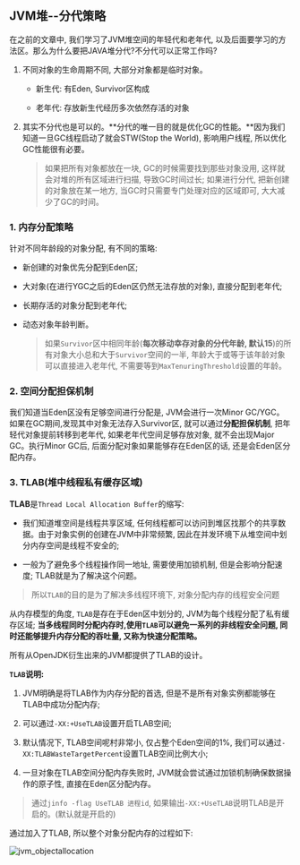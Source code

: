 ## JVM堆--分代策略

在之前的文章中, 我们学习了JVM堆空间的年轻代和老年代, 以及后面要学习的方法区。那么为什么要把JAVA堆分代?不分代可以正常工作吗?

1. 不同对象的生命周期不同, 大部分对象都是临时对象。

    - 新生代: 有Eden, Survivor区构成

    - 老年代: 存放新生代经历多次依然存活的对象

2. 其实不分代也是可以的。**分代的唯一目的就是优化GC的性能。**因为我们知道一旦GC线程启动了就会STW(Stop the World), 影响用户线程, 所以优化GC性能很有必要。

    > 如果把所有对象都放在一块, GC的时候需要找到那些对象没用, 这样就会对堆的所有区域进行扫描, 导致GC时间过长; 如果进行分代, 把新创建的对象放在某一地方, 当GC时只需要专门处理对应的区域即可, 大大减少了GC的时间。

### 1. 内存分配策略

针对不同年龄段的对象分配, 有不同的策略:

- 新创建的对象优先分配到Eden区;

- 大对象(在进行YGC之后的Eden区仍然无法存放的对象), 直接分配到老年代;

- 长期存活的对象分配到老年代;

- 动态对象年龄判断。

    > 如果`Survivor`区中相同年龄(**每次移动幸存对象的分代年龄, 默认15**)的所有对象大小总和大于`Survivor`空间的一半, 年龄大于或等于该年龄对象可以直接进入老年代, 不需要等到`MaxTenuringThreshold`设置的年龄。

### 2. 空间分配担保机制

我们知道当Eden区没有足够空间进行分配是, JVM会进行一次Minor GC/YGC。如果在GC期间,发现其中对象无法存入Survivor区, 就可以通过**分配担保机制**, 把年轻代对象提前转移到老年代, 如果老年代空间足够存放对象, 就不会出现Major GC。执行Minor GC后, 后面分配对象如果能够存在Eden区的话, 还是会Eden区分配内存。

### 3. TLAB(堆中线程私有缓存区域)

**TLAB**是`Thread Local Allocation Buffer`的缩写:

- 我们知道堆空间是线程共享区域, 任何线程都可以访问到堆区找那个的共享数据。由于对象实例的创建在JVM中非常频繁, 因此在并发环境下从堆空间中划分内存空间是线程不安全的;

- 一般为了避免多个线程操作同一地址, 需要使用加锁机制, 但是会影响分配速度; TLAB就是为了解决这个问题。

> 所以`TLAB`的目的是为了解决多线程环境下, 对象分配内存的线程安全问题

从内存模型的角度, `TLAB`是存在于Eden区中划分的, JVM为每个线程分配了私有缓存区域; **当多线程同时分配内存时,使用`TLAB`可以避免一系列的非线程安全问题, 同时还能够提升内存分配的吞吐量, 又称为快速分配策略。**

所有从OpenJDK衍生出来的JVM都提供了TLAB的设计。

**`TLAB`说明:**

1. JVM明确是将TLAB作为内存分配的首选, 但是不是所有对象实例都能够在TLAB中成功分配内存;

2. 可以通过`-XX:+UseTLAB`设置开启TLAB空间;

3. 默认情况下, TLAB空间呢村非常小, 仅占整个Eden空间的1%, 我们可以通过`-XX:TLABWasteTargetPercent`设置TLAB空间比例大小;

4. 一旦对象在TLAB空间分配内存失败时, JVM就会尝试通过加锁机制确保数据操作的原子性, 直接在Eden区分配内存。

> 通过`jinfo -flag UseTLAB 进程id`, 如果输出`-XX:+UseTLAB`说明TLAB是开启的。(默认就是开启的)

通过加入了TLAB, 所以整个对象分配内存的过程如下:

![jvm_objectallocation](/image/jvm_objectallocation.png)
